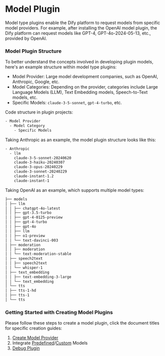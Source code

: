 # Model Plugin

Model type plugins enable the Dify platform to request models from specific model providers. For example, after installing the OpenAI model plugin, the Dify platform can request models like GPT-4, GPT-4o-2024-05-13, etc., provided by OpenAI.

### **Model Plugin Structure**

To better understand the concepts involved in developing plugin models, here's an example structure within model type plugins:

* Model Provider: Large model development companies, such as OpenAI, Anthropic, Google, etc.
* Model Categories: Depending on the provider, categories include Large Language Models (LLM), Text Embedding models, Speech-to-Text models, etc.
* Specific Models: `claude-3-5-sonnet`, `gpt-4-turbo`, etc.

Code structure in plugin projects:

```bash
- Model Provider
  - Model Category
    - Specific Models
```

Taking Anthropic as an example, the model plugin structure looks like this:

```bash
- Anthropic
  - llm
    claude-3-5-sonnet-20240620
    claude-3-haiku-20240307
    claude-3-opus-20240229
    claude-3-sonnet-20240229
    claude-instant-1.2
    claude-instant-1
```

Taking OpenAI as an example, which supports multiple model types:

```bash
├── models
│ ├── llm
│ │ ├── chatgpt-4o-latest
│ │ ├── gpt-3.5-turbo
│ │ ├── gpt-4-0125-preview
│ │ ├── gpt-4-turbo
│ │ ├── gpt-4o
│ │ ├── llm
│ │ ├── o1-preview
│ │ └── text-davinci-003
│ ├── moderation
│ │ ├── moderation
│ │ └── text-moderation-stable
│ ├── speech2text
│ │ ├── speech2text
│ │ └── whisper-1
│ ├── text_embedding
│ │ ├── text-embedding-3-large
│ │ └── text_embedding
│ └── tts
│ ├── tts-1-hd
│ ├── tts-1
│ └── tts
```

### **Getting Started with Creating Model Plugins**

Please follow these steps to create a model plugin, click the document titles for specific creation guides:

1. [Create Model Provider](create-model-providers.md)
2. Integrate [Predefined](../../../guides/model-configuration/predefined-model.md)/[Custom](../../../guides/model-configuration/customizable-model.md) Models
3. [Debug Plugin](../debug-plugin.md)
